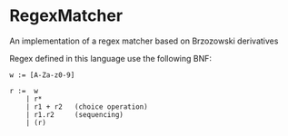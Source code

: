 # RegexMatcher
An  implementation of a regex matcher based on Brzozowski derivatives

Regex defined in this language use the following BNF:
```
w := [A-Za-z0-9]

r :=  w
    | r*
    | r1 + r2   (choice operation)
    | r1.r2     (sequencing)
    | (r)
```
